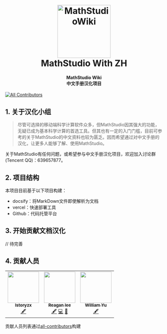 <h1 align="center">
  <br>
  <img src="https://github.com/Reagan1947/MathstudioWiki/blob/master/docs/_media/mathstudio_logo.png" alt="MathStudioWiki" width="170">
  <br>
  MathStudio With ZH
  <br>
</h1>

<h4 align="center" font-weight:bold;">MathStudio Wiki</br>
                                     中文手册汉化项目</br></h4>
<p align="center">
                 
<!-- ALL-CONTRIBUTORS-BADGE:START - Do not remove or modify this section -->
[![All Contributors](https://img.shields.io/badge/all_contributors-3-orange.svg?style=flat-square)](#contributors-)
<!-- ALL-CONTRIBUTORS-BADGE:END -->
                 
## 1. 关于汉化小组   

> 尽管可选择的移动端科学计算软件众多，但MathStudio因其强大的功能，无疑已成为基本科学计算的首选工具。但其也有一定的入门门槛，目前可参考的关于MathStudio的中文资料也较为匮乏。因而希望通过对中文手册的汉化，让更多人能够了解、使用MathStudio。

关于MathStudio有任何问题，或希望参与中文手册汉化项目，欢迎加入讨论群(Tencent QQ)：639657877。

## 2. 项目结构

本项目目前基于以下项目构建：

- docsify：将MarkDown文件即使解析为文档
- vercel：快速部署工具
- Github：代码托管平台

## 3. 开始贡献文档汉化

// 待完善


## 4. 贡献人员

<!--Thanks goes to these wonderful people ([emoji key](https://allcontributors.org/docs/en/emoji-key)):-->

<!-- ALL-CONTRIBUTORS-LIST:START - Do not remove or modify this section -->
<!-- prettier-ignore-start -->
<!-- markdownlint-disable -->
<table>
  <tr>
    <td align="center"><a href="https://github.com/lstoryzx"><img src="https://avatars.githubusercontent.com/u/51326568?v=4?s=100" width="100px;" alt=""/><br /><sub><b>lstoryzx</b></sub></a><br /><a href="#content-lstoryzx" title="Content">🖋</a></td>
    <td align="center"><a href="http://cnblogs.com/guten-tag"><img src="https://avatars.githubusercontent.com/u/35622305?v=4?s=100" width="100px;" alt=""/><br /><sub><b>Reagan lee</b></sub></a><br /><a href="#content-Reagan1947" title="Content">🖋</a> <a href="https://github.com/Reagan1947/MathstudioWiki/commits?author=Reagan1947" title="Code">💻</a> <a href="#maintenance-Reagan1947" title="Maintenance">🚧</a></td>
    <td align="center"><a href="http://williamyu.top"><img src="https://avatars.githubusercontent.com/u/30014869?v=4?s=100" width="100px;" alt=""/><br /><sub><b>William Yu</b></sub></a><br /><a href="#content-YuYuCong" title="Content">🖋</a></td>
  </tr>
</table>

<!-- markdownlint-restore -->
<!-- prettier-ignore-end -->

<!-- ALL-CONTRIBUTORS-LIST:END -->

贡献人员列表通过[all-contributors](https://github.com/all-contributors/all-contributors)构建
